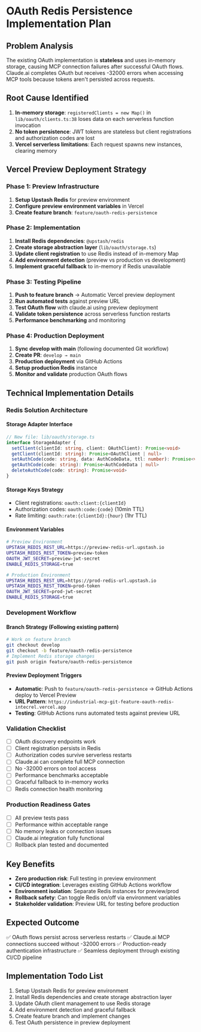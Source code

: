 # OAuth Redis Persistence Implementation Plan

## Problem Analysis
The existing OAuth implementation is **stateless** and uses in-memory storage, causing MCP connection failures after successful OAuth flows. Claude.ai completes OAuth but receives -32000 errors when accessing MCP tools because tokens aren't persisted across requests.

## Root Cause Identified
1. **In-memory storage**: `registeredClients = new Map()` in `lib/oauth/clients.ts:38` loses data on each serverless function invocation
2. **No token persistence**: JWT tokens are stateless but client registrations and authorization codes are lost
3. **Vercel serverless limitations**: Each request spawns new instances, clearing memory

## Vercel Preview Deployment Strategy

### **Phase 1: Preview Infrastructure**
1. **Setup Upstash Redis** for preview environment
2. **Configure preview environment variables** in Vercel
3. **Create feature branch**: `feature/oauth-redis-persistence`

### **Phase 2: Implementation**
1. **Install Redis dependencies**: `@upstash/redis`
2. **Create storage abstraction layer** (`lib/oauth/storage.ts`)
3. **Update client registration** to use Redis instead of in-memory Map
4. **Add environment detection** (preview vs production vs development)
5. **Implement graceful fallback** to in-memory if Redis unavailable

### **Phase 3: Testing Pipeline**
1. **Push to feature branch** → Automatic Vercel preview deployment
2. **Run automated tests** against preview URL
3. **Test OAuth flow** with claude.ai using preview deployment
4. **Validate token persistence** across serverless function restarts
5. **Performance benchmarking** and monitoring

### **Phase 4: Production Deployment**
1. **Sync develop with main** (following documented Git workflow)
2. **Create PR**: `develop → main` 
3. **Production deployment** via GitHub Actions
4. **Setup production Redis** instance
5. **Monitor and validate** production OAuth flows

## Technical Implementation Details

### Redis Solution Architecture

#### Storage Adapter Interface
```typescript
// New file: lib/oauth/storage.ts
interface StorageAdapter {
  setClient(clientId: string, client: OAuthClient): Promise<void>
  getClient(clientId: string): Promise<OAuthClient | null>
  setAuthCode(code: string, data: AuthCodeData, ttl: number): Promise<void>
  getAuthCode(code: string): Promise<AuthCodeData | null>
  deleteAuthCode(code: string): Promise<void>
}
```

#### Storage Keys Strategy
- Client registrations: `oauth:client:{clientId}`
- Authorization codes: `oauth:code:{code}` (10min TTL)
- Rate limiting: `oauth:rate:{clientId}:{hour}` (1hr TTL)

#### Environment Variables
```bash
# Preview Environment
UPSTASH_REDIS_REST_URL=https://preview-redis-url.upstash.io
UPSTASH_REDIS_REST_TOKEN=preview-token
OAUTH_JWT_SECRET=preview-jwt-secret
ENABLE_REDIS_STORAGE=true

# Production Environment
UPSTASH_REDIS_REST_URL=https://prod-redis-url.upstash.io
UPSTASH_REDIS_REST_TOKEN=prod-token
OAUTH_JWT_SECRET=prod-jwt-secret
ENABLE_REDIS_STORAGE=true
```

### Development Workflow

#### Branch Strategy (Following existing pattern)
```bash
# Work on feature branch
git checkout develop
git checkout -b feature/oauth-redis-persistence
# Implement Redis storage changes
git push origin feature/oauth-redis-persistence
```

#### Preview Deployment Triggers
- **Automatic**: Push to `feature/oauth-redis-persistence` → GitHub Actions deploy to Vercel Preview
- **URL Pattern**: `https://industrial-mcp-git-feature-oauth-redis-intecrel.vercel.app`
- **Testing**: GitHub Actions runs automated tests against preview URL

### Validation Checklist
- [ ] OAuth discovery endpoints work
- [ ] Client registration persists in Redis
- [ ] Authorization codes survive serverless restarts
- [ ] Claude.ai can complete full MCP connection
- [ ] No -32000 errors on tool access
- [ ] Performance benchmarks acceptable
- [ ] Graceful fallback to in-memory works
- [ ] Redis connection health monitoring

### Production Readiness Gates
- [ ] All preview tests pass
- [ ] Performance within acceptable range
- [ ] No memory leaks or connection issues
- [ ] Claude.ai integration fully functional
- [ ] Rollback plan tested and documented

## Key Benefits
- **Zero production risk**: Full testing in preview environment
- **CI/CD integration**: Leverages existing GitHub Actions workflow  
- **Environment isolation**: Separate Redis instances for preview/prod
- **Rollback safety**: Can toggle Redis on/off via environment variables
- **Stakeholder validation**: Preview URL for testing before production

## Expected Outcome
✅ OAuth flows persist across serverless restarts
✅ Claude.ai MCP connections succeed without -32000 errors
✅ Production-ready authentication infrastructure
✅ Seamless deployment through existing CI/CD pipeline

## Implementation Todo List
1. Setup Upstash Redis for preview environment
2. Install Redis dependencies and create storage abstraction layer
3. Update OAuth client management to use Redis storage
4. Add environment detection and graceful fallback
5. Create feature branch and implement changes
6. Test OAuth persistence in preview deployment